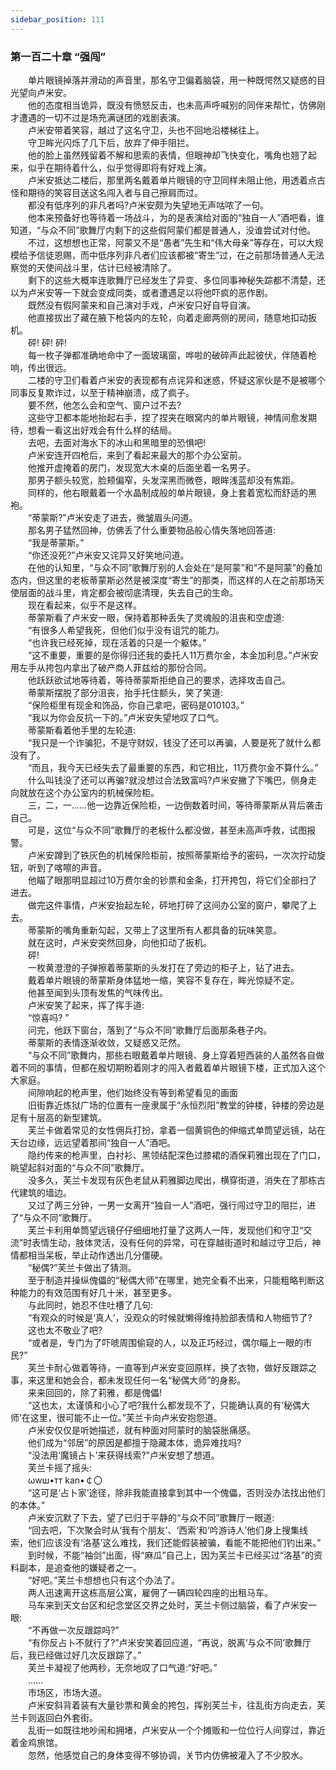 ```yaml
---
sidebar_position: 111
---
```

### 第一百二十章 “强闯”  


　　单片眼镜掉落并滑动的声音里，那名守卫偏着脑袋，用一种既愕然又疑惑的目光望向卢米安。  
　　他的态度相当诡异，既没有愤怒反击，也未高声呼喊别的同伴来帮忙，仿佛刚才遭遇的一切不过是场充满谜团的戏剧表演。  
　　卢米安带着笑容，越过了这名守卫，头也不回地沿楼梯往上。  
　　守卫眸光闪烁了几下后，放弃了伸手阻拦。  
　　他的脸上虽然残留着不解和思索的表情，但眼神却飞快变化，嘴角也翘了起来，似乎在期待着什么，似乎觉得即将有好戏上演。  
　　卢米安抵达二楼后，那里两名戴着单片眼镜的守卫同样未阻止他，用透着点古怪和期待的笑容目送这名闯入者与自己擦肩而过。  
　　都没有低序列的非凡者吗?卢米安颇为失望地无声咕哝了一句。  
　　他本来预备好也等待着一场战斗，为的是表演给对面的“独自一人”酒吧看，谁知道，“与众不同”歌舞厅内剩下的这些假阿蒙们都是普通人，没谁尝试对付他。  
　　不过，这想想也正常，阿蒙又不是“愚者”先生和“伟大母亲”等存在，可以大规模给予信徒恩赐，而中低序列非凡者们应该都被“寄生”过，在之前那场普通人无法察觉的天使间战斗里，估计已经被清除了。  
　　剩下的这些大概率连歌舞厅已经发生了异变、多位同事神秘失踪都不清楚，还以为卢米安等一下就会变成同类，或者遭遇足以将他吓疯的恶作剧。  
　　既然没有假阿蒙来和自己演对手戏，卢米安只好自导自演。  
　　他直接拔出了藏在腋下枪袋内的左轮，向着走廊两侧的房间，随意地扣动扳机。  
　　砰! 砰! 砰!  
　　每一枚子弹都准确地命中了一面玻璃窗，哗啦的破碎声此起彼伏，伴随着枪响，传出很远。  
　　二楼的守卫们看着卢米安的表现都有点诧异和迷惑，怀疑这家伙是不是被哪个同事反复欺诈过，以至于精神崩溃，成了疯子。  
　　要不然，他怎么会和空气、窗户过不去?  
　　这些守卫都本能地抬起右手，捏了捏夹在眼窝内的单片眼镜，神情间愈发期待，想看一看这出好戏会有什么样的结局。  
　　去吧，去面对海水下的冰山和黑暗里的恐惧吧!  
　　卢米安连开四枪后，来到了看起来最大的那个办公室前。  
　　他推开虚掩着的房门，发现宽大木桌的后面坐着一名男子。  
　　那男子额头较宽，脸颊偏窄，头发深黑而微卷，眼眸浅蓝却没有焦距。  
　　同样的，他右眼戴着一个水晶制成般的单片眼镜，身上套着宽松而舒适的黑袍。  
　　“蒂蒙斯?”卢米安走了进去，微皱眉头问道。  
　　那名男子猛然回神，仿佛丢了什么重要物品般心情失落地回答道:  
　　“我是蒂蒙斯。”  
　　“你还没死?”卢米安又诧异又好笑地问道。  
　　在他的认知里，“与众不同”歌舞厅别的人会处在“是阿蒙”和“不是阿蒙”的叠加态内，但这里的老板蒂蒙斯必然是被深度“寄生”的那类，而这样的人在之前那场天使层面的战斗里，肯定都会被彻底清理，失去自己的生命。  
　　现在看起来，似乎不是这样。  
　　蒂蒙斯看了卢米安一眼，保持着那种丢失了灵魂般的沮丧和空虚道:  
　　“有很多人希望我死，但他们似乎没有诅咒的能力。  
　　“也许我已经死掉，现在活着的只是一个躯体。”  
　　“这不重要，重要的是你得归还我的委托人11万费尔金，本金加利息。”卢米安用左手从挎包内拿出了破产商人菲兹给的那份合同。  
　　他跃跃欲试地等待着，等待蒂蒙斯拒绝自己的要求，选择攻击自己。  
　　蒂蒙斯摆脱了部分沮丧，抬手托住额头，笑了笑道:  
　　“保险柜里有现金和饰品，你自己拿吧，密码是010103。”  
　　“我以为你会反抗一下的。”卢米安失望地叹了口气。  
　　蒂蒙斯看着他手里的左轮道:  
　　“我只是一个诈骗犯，不是守财奴，钱没了还可以再骗，人要是死了就什么都没有了。  
　　“而且，我今天已经失去了最重要的东西，和它相比，11万费尔金不算什么。”  
　　什么叫钱没了还可以再骗?就没想过合法致富吗?卢米安撇了下嘴巴，侧身走向就放在这个办公室内的机械保险柜。  
　　三，二，一……他一边靠近保险柜，一边倒数着时间，等待蒂蒙斯从背后袭击自己。  
　　可是，这位“与众不同”歌舞厅的老板什么都没做，甚至未高声呼救，试图报警。  
　　卢米安蹲到了铁灰色的机械保险柜前，按照蒂蒙斯给予的密码，一次次拧动旋钮，听到了喀嚓的声音。  
　　他瞄了眼那明显超过10万费尔金的钞票和金条，打开挎包，将它们全部扫了进去。  
　　做完这件事情，卢米安抬起左轮，砰地打碎了这间办公室的窗户，攀爬了上去。  
　　蒂蒙斯的嘴角重新勾起，又带上了这里所有人都具备的玩味笑意。  
　　就在这时，卢米安突然回身，向他扣动了扳机。  
　　砰!  
　　一枚黄澄澄的子弹擦着蒂蒙斯的头发打在了旁边的柜子上，钻了进去。  
　　戴着单片眼镜的蒂蒙斯身体猛地一缩，笑容不复存在，眸光惊疑不定。  
　　他甚至闻到头顶有发焦的气味传出。  
　　卢米安笑了起来，挥了挥手道:  
　　“惊喜吗? ”  
　　问完，他跃下窗台，落到了“与众不同”歌舞厅后面那条巷子内。  
　　蒂蒙斯的表情逐渐收敛，又疑惑又茫然。  
　　“与众不同”歌舞内，那些右眼戴着单片眼镜、身上穿着短西装的人虽然各自做着不同的事情，但都在殷切期盼着刚才的闯入者戴着单片眼镜下楼，正式加入这个大家庭。  
　　间隙响起的枪声里，他们始终没有等到希望看见的画面  
　　旧街靠近炼狱广场的位置有一座隶属于“永恒烈阳”教堂的钟楼，钟楼的旁边是足有十层高的新型建筑。  
　　芙兰卡做着常见的女性佣兵打扮，拿着一個黄铜色的伸缩式单筒望远镜，站在天台边缘，远远望着那间“独自一人”酒吧。  
　　隐约传来的枪声里，白衬衫、黑领结配深色过膝裙的酒保莉雅出现在了门口，眺望起斜对面的“与众不同”歌舞厅。  
　　没多久，芙兰卡发现有灰色老鼠从莉雅脚边爬出，横穿街道，消失在了那栋古代建筑的墙边。  
　　又过了两三分钟，一男一女离开“独自一人”酒吧，强行闯过守卫的阻拦，进了“与众不同”歌舞厅。  
　　芙兰卡利用单筒望远镜仔仔细细地打量了这两人一阵，发现他们和守卫“交流”时表情生动，肢体灵活，没有任何的异常，可在穿越街道时和越过守卫后，神情都相当呆板，举止动作透出几分僵硬。  
　　“秘偶?”芙兰卡做出了猜测。  
　　至于制造并操纵傀儡的“秘偶大师”在哪里，她完全看不出来，只能粗略判断这种能力的有效范围有好几十米，甚至更多。  
　　与此同时，她忍不住吐槽了几句:  
　　“有观众的时候是‘真人’，没观众的时候就懒得维持脸部表情和人物细节了?  
　　这也太不敬业了吧?  
　　“或者是，专门为了吓唬周围偷窥的人，以及正巧经过，偶尔瞄上一眼的市民?”  
　　芙兰卡耐心做着等待，一直等到卢米安变回原样，换了衣物，做好反跟踪之事，来这里和她会合，都未发现任何一名“秘偶大师”的身影。  
　　来来回回的，除了莉雅，都是傀儡!  
　　“这也太，太谨慎和小心了吧?我什么都发现不了，只能确认真的有‘秘偶大师’在这里，很可能不止一位。”芙兰卡向卢米安抱怨道。  
　　卢米安仅仅是听她描述，就有种面对阿蒙时的脑袋胀痛感。  
　　他们成为“邻居”的原因是都擅于隐藏本体，诡异难找吗?  
　　“没法用‘魔镜占卜’来获得线索?”卢米安想了想道。  
　　芙兰卡摇了摇头:  
　　ωwш•тт kan•￠〇  
　　“这可是‘占卜家’途径，除非我能直接拿到其中一个傀儡，否则没办法找出他们的本体。”  
　　卢米安沉默了下去，望了已归于平静的“与众不同”歌舞厅一眼道:  
　　“回去吧，下次聚会时从‘我有个朋友’、‘西索’和‘吟游诗人’他们身上搜集线索，他们应该没有‘洛基’这么难找，我们还能假装被骗，看能不能把他们钓出来。”  
　　到时候，不能“袖剑”出面，得“麻瓜”自己上，因为芙兰卡已经买过“洛基”的资料副本，是追查他的嫌疑者之一。  
　　“好吧。”芙兰卡想想也只有这个办法了。  
　　两人迅速离开这栋高层公寓，雇佣了一辆四轮四座的出租马车。  
　　马车来到天文台区和纪念堂区交界之处时，芙兰卡侧过脑袋，看了卢米安一眼:  
　　“不再做一次反跟踪吗?”  
　　“有你反占卜不就行了?”卢米安笑着回应道，“再说，脱离‘与众不同’歌舞厅后，我已经做过好几次反跟踪了。”  
　　芙兰卡凝视了他两秒，无奈地叹了口气道:“好吧。”  
　　......  
　　市场区，市场大道。  
　　卢米安斜背着装有大量钞票和黄金的挎包，挥别芙兰卡，往乱街方向走去，芙兰卡则返回白外套街。  
　　乱街一如既往地吵闹和拥堵，卢米安从一个个摊贩和一位位行人间穿过，靠近着金鸡旅馆。  
　　忽然，他感觉自己的身体变得不够协调，关节内仿佛被灌入了不少胶水。  
